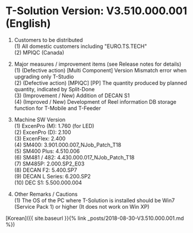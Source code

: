 # T-Solution Version: V3.510.000.001 (English)

1. Customers to be distributed  
    (1) All domestic customers including "EURO.TS.TECH"  
    (2) MPIQC (Canada)  

2. Major measures / improvement items (see Release notes for details)  
    (1) (Defective action) [Multi Component] Version Mismatch error when upgrading only T-Studio  
    (2) (Defective action) [MPIQC] [PP] The quantity produced by planned quantity, indicated by Split-Done  
    (3) (Improvement / New) Addition of DECAN S1  
    (4) (Improved / New) Development of Reel information DB storage function for T-Mobile and T-Feeder  

3. Machine SW Version  
    (1) ExcenPro (M): 1.760 (for LED)  
    (2) ExcenPro (D): 2.100  
    (3) ExcenFlex: 2.400  
    (4) SM400: 3.901.000.007_NJob_Patch_T18  
    (5) SM400 Plus: 4.510.006  
    (6) SM481 / 482: 4.430.000.017_NJob_Patch_T18  
    (7) SM485P: 2.000.SP2_E03  
    (8) DECAN F2: 5.400.SP7  
    (9) DECAN L Series: 6.200.SP2  
    (10) DEC S1: 5.500.000.004  

4. Other Remarks / Cautions  
    (1) The OS of the PC where T-Solution is installed should be Win7 (Service Pack 1) or higher (It does not work on Win XP)  
    
[Korean]({{ site.baseurl }}{% link _posts/2018-08-30-V3.510.000.001.md %})
